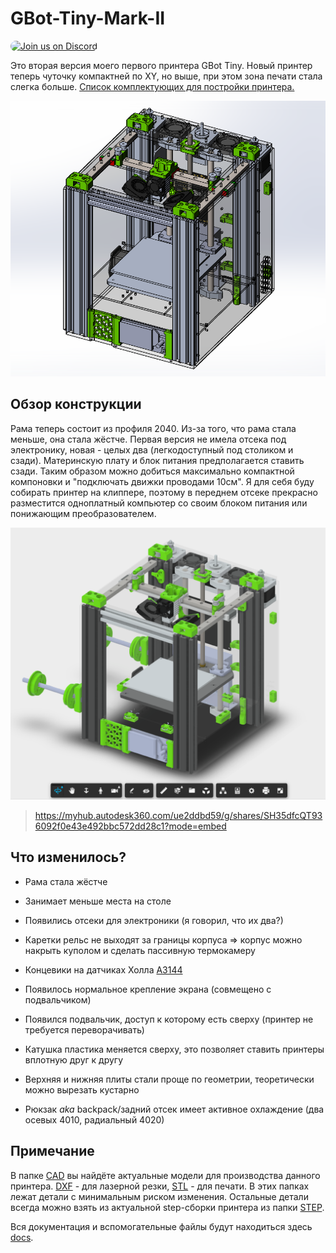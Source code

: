 # GBot-Tiny-Mark-II

<a href="https://discord.gg/KYU2nGtZ2r" style="height: 40px !important;"><img src="https://discordapp.com/api/guilds/877551542272684082/widget.png?style=banner2" alt="Join us on Discord" style="height: 60px !important;width: 270px !important;border-radius: 19px !important;" ></a>

Это вторая версия моего первого принтера GBot Tiny. Новый принтер теперь чуточку компактней по XY, но выше, при этом зона печати стала слегка больше.  [Список комплектующих для постройки принтера.](./docs/BOM_GBot_Tiny_Mark_II.md)

![Внешний вид принтер](./pics/GBot-Tiny-Mark-II-290522.png)

## Обзор конструкции
Рама теперь состоит из профиля 2040. Из-за того, что рама стала меньше, она стала жёстче. Первая версия не имела отсека под электронику, новая - целых два (легкодоступный под столиком и сзади). Материнскую плату и блок питания предполагается ставить сзади. Таким образом можно добиться максимально компактной компоновки и "подключать движки проводами 10см". Я для себя буду собирать принтер на клиппере, поэтому в переднем отсеке прекрасно разместится одноплатный компьютер со своим блоком питания или понижающим преобразователем.

[![Preview](./pics/Fusion360-Preview-GBot-Tiny-Mark-II-030722.png)](https://myhub.autodesk360.com/ue2ddbd59/shares/public/SH35dfcQT936092f0e43e492bbc572dd28c1?mode=embed)

> https://myhub.autodesk360.com/ue2ddbd59/g/shares/SH35dfcQT936092f0e43e492bbc572dd28c1?mode=embed

## Что изменилось?

- Рама стала жёстче
- Занимает меньше места на столе

- Появились отсеки для электроники (я говорил, что их два?)
- Каретки рельс не выходят за границы корпуса => корпус можно накрыть куполом и сделать пассивную термокамеру
- Концевики на датчиках Холла [А3144](./docs/Datasheet_A3144.pdf)
- Появилось нормальное крепление экрана (совмещено с подвальчиком)
- Появился подвальчик, доступ к которому есть сверху (принтер не требуется переворачивать)
- Катушка пластика меняется сверху, это позволяет ставить принтеры вплотную друг к другу
- Верхняя и нижняя плиты стали проще по геометрии, теоретически можно вырезать кустарно
- Рюкзак *aka* backpack/задний отсек имеет активное охлаждение (два осевых 4010, радиальный 4020)

## Примечание
В папке [CAD] вы найдёте актуальные модели для производства данного принтера. [DXF] - для лазерной резки, [STL] - для печати. В этих папках лежат детали с минимальным риском изменения. Остальные детали всегда можно взять из актуальной step-сборки принтера из папки [STEP].

Вся документация и вспомогательные файлы будут находиться здесь [docs].

[CAD]: ./CAD
[DXF]: ./CAD/DXF
[STL]: ./CAD/STL
[STEP]: ./CAD/STEP
[docs]: ./docs
